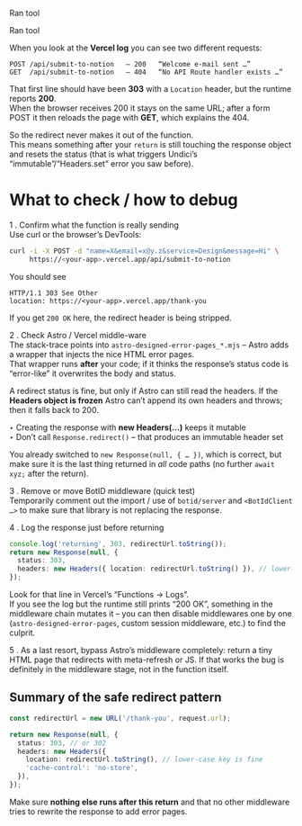 Ran tool

Ran tool

When you look at the **Vercel log** you can see two different requests:

```
POST /api/submit-to-notion   — 200   “Welcome e-mail sent …”
GET  /api/submit-to-notion   — 404   “No API Route handler exists …”
```

That first line should have been **303** with a `Location` header, but the
runtime reports **200**.  
When the browser receives 200 it stays on the same URL; after a form POST it
then reloads the page with **GET**, which explains the 404.

So the redirect never makes it out of the function.  
This means something after your `return` is still touching the response
object and resets the status (that is what triggers Undici’s
“immutable”/“Headers.set” error you saw before).

# What to check / how to debug

1 . Confirm what the function is really sending  
 Use curl or the browser’s DevTools:

```bash
curl -i -X POST -d "name=X&email=x@y.z&service=Design&message=Hi" \
     https://<your-app>.vercel.app/api/submit-to-notion
```

You should see

```
HTTP/1.1 303 See Other
location: https://<your-app>.vercel.app/thank-you
```

If you get `200 OK` here, the redirect header is being stripped.

2 . Check Astro / Vercel middle-ware  
 The stack-trace points into
`astro-designed-error-pages_*.mjs` – Astro adds a wrapper that injects the
nice HTML error pages.  
 That wrapper runs **after** your code; if it thinks the response’s status
code is “error-like” it overwrites the body and status.

A redirect status is fine, but only if Astro can still read the headers.
If the **Headers object is frozen** Astro can’t append its own headers and
throws; then it falls back to 200.

‣ Creating the response with **new Headers(…)** keeps it mutable  
 ‣ Don’t call `Response.redirect()` – that produces an immutable header set

You already switched to `new Response(null, { … })`, which is correct, but
make sure it is the last thing returned in _all_ code paths (no further
`await xyz;` after the return).

3 . Remove or move BotID middleware (quick test)  
 Temporarily comment out the import / use of `botid/server` and
`<BotIdClient …>` to make sure that library is not replacing the response.

4 . Log the response just before returning

```ts
console.log('returning', 303, redirectUrl.toString());
return new Response(null, {
  status: 303,
  headers: new Headers({ location: redirectUrl.toString() }), // lower-case also
});
```

Look for that line in Vercel’s “Functions → Logs”.  
 If you see the log but the runtime still prints “200 OK”, something in the
middleware chain mutates it – you can then disable middlewares one by one
(`astro-designed-error-pages`, custom session middleware, etc.) to find the
culprit.

5 . As a last resort, bypass Astro’s middleware completely: return a tiny HTML
page that redirects with meta-refresh or JS. If that works the bug is
definitely in the middleware stage, not in the function itself.

## Summary of the safe redirect pattern

```ts
const redirectUrl = new URL('/thank-you', request.url);

return new Response(null, {
  status: 303, // or 302
  headers: new Headers({
    location: redirectUrl.toString(), // lower-case key is fine
    'cache-control': 'no-store',
  }),
});
```

Make sure **nothing else runs after this return** and that no other middleware
tries to rewrite the response to add error pages.
